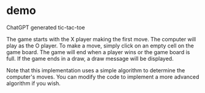 # demo

ChatGPT generated tic-tac-toe

The game starts with the X player making the first move. The computer will play as the O player. To make a move, simply click on an empty cell on the game board. The game will end when a player wins or the game board is full. If the game ends in a draw, a draw message will be displayed.

Note that this implementation uses a simple algorithm to determine the computer's moves. You can modify the code to implement a more advanced algorithm if you wish.

